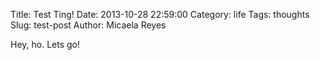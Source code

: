 Title: Test Ting! 
Date: 2013-10-28 22:59:00 
Category: life 
Tags: thoughts 
Slug: test-post
Author: Micaela Reyes

Hey, ho. Lets go!
